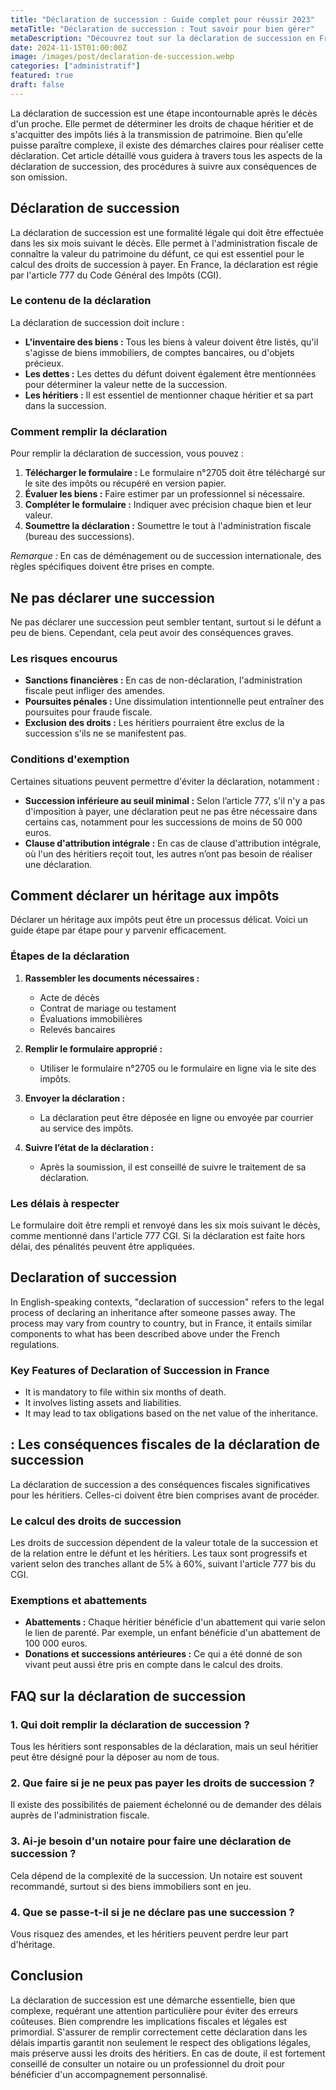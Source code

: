 ```yaml
---
title: "Déclaration de succession : Guide complet pour réussir 2023"
metaTitle: "Déclaration de succession : Tout savoir pour bien gérer"
metaDescription: "Découvrez tout sur la déclaration de succession en France : modalités, enjeux et conseils pratiques."
date: 2024-11-15T01:00:00Z
image: /images/post/declaration-de-succession.webp
categories: ["administratif"]
featured: true
draft: false
---
```


La déclaration de succession est une étape incontournable après le décès d'un proche. Elle permet de déterminer les droits de chaque héritier et de s'acquitter des impôts liés à la transmission de patrimoine. Bien qu'elle puisse paraître complexe, il existe des démarches claires pour réaliser cette déclaration. Cet article détaillé vous guidera à travers tous les aspects de la déclaration de succession, des procédures à suivre aux conséquences de son omission.

## Déclaration de succession

La déclaration de succession est une formalité légale qui doit être effectuée dans les six mois suivant le décès. Elle permet à l'administration fiscale de connaître la valeur du patrimoine du défunt, ce qui est essentiel pour le calcul des droits de succession à payer. En France, la déclaration est régie par l'article 777 du Code Général des Impôts (CGI).

### Le contenu de la déclaration

La déclaration de succession doit inclure :

- **L'inventaire des biens :** Tous les biens à valeur doivent être listés, qu'il s'agisse de biens immobiliers, de comptes bancaires, ou d'objets précieux.
- **Les dettes :** Les dettes du défunt doivent également être mentionnées pour déterminer la valeur nette de la succession.
- **Les héritiers :** Il est essentiel de mentionner chaque héritier et sa part dans la succession.

### Comment remplir la déclaration

Pour remplir la déclaration de succession, vous pouvez :

1. **Télécharger le formulaire :** Le formulaire n°2705 doit être téléchargé sur le site des impôts ou récupéré en version papier.
2. **Évaluer les biens :** Faire estimer par un professionnel si nécessaire.
3. **Compléter le formulaire :** Indiquer avec précision chaque bien et leur valeur.
4. **Soumettre la déclaration :** Soumettre le tout à l'administration fiscale (bureau des successions).

*Remarque :* En cas de déménagement ou de succession internationale, des règles spécifiques doivent être prises en compte.

## Ne pas déclarer une succession

Ne pas déclarer une succession peut sembler tentant, surtout si le défunt a peu de biens. Cependant, cela peut avoir des conséquences graves. 

### Les risques encourus

- **Sanctions financières :** En cas de non-déclaration, l'administration fiscale peut infliger des amendes.
- **Poursuites pénales :** Une dissimulation intentionnelle peut entraîner des poursuites pour fraude fiscale.
- **Exclusion des droits :** Les héritiers pourraient être exclus de la succession s'ils ne se manifestent pas.

### Conditions d'exemption

Certaines situations peuvent permettre d'éviter la déclaration, notamment :

- **Succession inférieure au seuil minimal :** Selon l’article 777, s'il n'y a pas d'imposition à payer, une déclaration peut ne pas être nécessaire dans certains cas, notamment pour les successions de moins de 50 000 euros.
- **Clause d'attribution intégrale :** En cas de clause d'attribution intégrale, où l'un des héritiers reçoit tout, les autres n’ont pas besoin de réaliser une déclaration.

## Comment déclarer un héritage aux impôts

Déclarer un héritage aux impôts peut être un processus délicat. Voici un guide étape par étape pour y parvenir efficacement.

### Étapes de la déclaration

1. **Rassembler les documents nécessaires :**
   - Acte de décès
   - Contrat de mariage ou testament
   - Évaluations immobilières
   - Relevés bancaires

2. **Remplir le formulaire approprié :**
   - Utiliser le formulaire n°2705 ou le formulaire en ligne via le site des impôts.

3. **Envoyer la déclaration :**
   - La déclaration peut être déposée en ligne ou envoyée par courrier au service des impôts.

4. **Suivre l’état de la déclaration :**
   - Après la soumission, il est conseillé de suivre le traitement de sa déclaration.

### Les délais à respecter

Le formulaire doit être rempli et renvoyé dans les six mois suivant le décès, comme mentionné dans l'article 777 CGI. Si la déclaration est faite hors délai, des pénalités peuvent être appliquées.

## Declaration of succession

In English-speaking contexts, "declaration of succession" refers to the legal process of declaring an inheritance after someone passes away. The process may vary from country to country, but in France, it entails similar components to what has been described above under the French regulations.

### Key Features of Declaration of Succession in France

- It is mandatory to file within six months of death.
- It involves listing assets and liabilities.
- It may lead to tax obligations based on the net value of the inheritance.

##  : Les conséquences fiscales de la déclaration de succession

La déclaration de succession a des conséquences fiscales significatives pour les héritiers. Celles-ci doivent être bien comprises avant de procéder.

### Le calcul des droits de succession

Les droits de succession dépendent de la valeur totale de la succession et de la relation entre le défunt et les héritiers. Les taux sont progressifs et varient selon des tranches allant de 5% à 60%, suivant l'article 777 bis du CGI.

### Exemptions et abattements

- **Abattements :** Chaque héritier bénéficie d'un abattement qui varie selon le lien de parenté. Par exemple, un enfant bénéficie d'un abattement de 100 000 euros.
- **Donations et successions antérieures :** Ce qui a été donné de son vivant peut aussi être pris en compte dans le calcul des droits.

## FAQ sur la déclaration de succession

### 1. Qui doit remplir la déclaration de succession ?

Tous les héritiers sont responsables de la déclaration, mais un seul héritier peut être désigné pour la déposer au nom de tous.

### 2. Que faire si je ne peux pas payer les droits de succession ?

Il existe des possibilités de paiement échelonné ou de demander des délais auprès de l'administration fiscale.

### 3. Ai-je besoin d'un notaire pour faire une déclaration de succession ?

Cela dépend de la complexité de la succession. Un notaire est souvent recommandé, surtout si des biens immobiliers sont en jeu.

### 4. Que se passe-t-il si je ne déclare pas une succession ?

Vous risquez des amendes, et les héritiers peuvent perdre leur part d'héritage.

## Conclusion

La déclaration de succession est une démarche essentielle, bien que complexe, requérant une attention particulière pour éviter des erreurs coûteuses. Bien comprendre les implications fiscales et légales est primordial. S'assurer de remplir correctement cette déclaration dans les délais impartis garantit non seulement le respect des obligations légales, mais préserve aussi les droits des héritiers. En cas de doute, il est fortement conseillé de consulter un notaire ou un professionnel du droit pour bénéficier d'un accompagnement personnalisé.